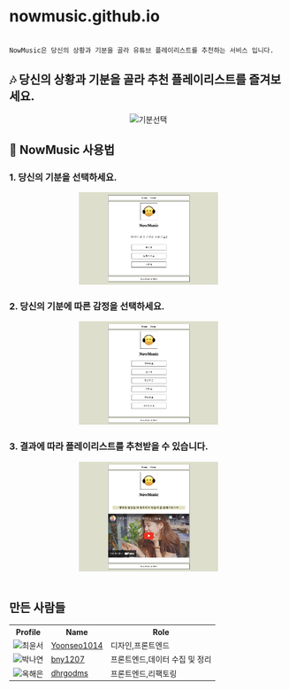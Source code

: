 # nowmusic.github.io

```shell

NowMusic은 당신의 상황과 기분을 골라 유튜브 플레이리스트를 추천하는 서비스 입니다.

```

## 🎶 당신의 상황과 기분을 골라 추천 플레이리스트를 즐겨보세요.

<div style="text-align: center;"><img src="https://nowmusic.github.io/img/nowmusic_photo.png" width="50%" alt="기분선택"></div>

## 🙂 NowMusic 사용법

### 1. 당신의 기분을 선택하세요.

<div style="text-align: center;"><img src="img/now_condition.png" width="50%" alt="기분선택"></div>

### 2. 당신의 기분에 따른 감정을 선택하세요.

<div style="text-align: center;"><img src="img/now_emotion.png" width="50%" alt="감정선택"></div>

### 3. 결과에 따라 플레이리스트를 추천받을 수 있습니다.

<div style="text-align: center;"><img src="img/now_happy_ex.png" width="50%" alt="감정선택"></div>

<br>

## 만든 사람들

<table>

<tr>

<th>Profile</th>

<th>Name</th>

<th>Role</th>

</tr>

<tr>

<td><div style="text-align: center;"><img src="https://avatars.githubusercontent.com/u/54738714?v=4" width="30" height="30" alt="최윤서"></div></td>

<td><a href="https://github.com/Yoonseo1014">Yoonseo1014</a></td>

<td>디자인,프론트엔드</td>

</tr>

<tr>

<td><div style="text-align: center;"><img src="https://avatars.githubusercontent.com/u/70928021?v=4" width="30" height="30" alt="박나연"></div></td>

<td><a href="https://github.com/bny1207">bny1207</a></td>

<td>프론트엔드,데이터 수집 및 정리</td>

</tr>

<tr>

<td><div style="text-align: center;"><img src="https://avatars.githubusercontent.com/u/53715875?s=400&u=f0460823c9b4a098bd4d9d263b441d520e362ee6&v=4" width="30" height="30" alt="옥해은"></div></td>

<td><a href="https://github.com/dhrgodms">dhrgodms</a></td>

<td>프론트엔드,리팩토링</td>

</tr>

</table>
